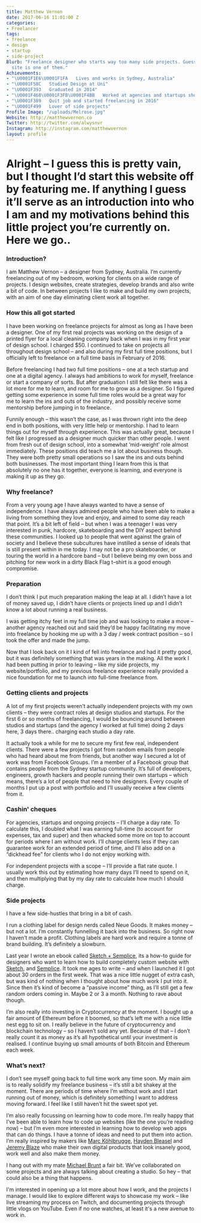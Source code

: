 ```yaml
---
title: Matthew Vernon
date: 2017-06-16 11:01:00 Z
categories:
- Freelancer
tags:
- freelance
- design
- startup
- side-project
Blurb: "Freelance designer who starts way too many side projects. Guess what? \LThis
  site is one of them."
Achievements:
- "\U0001F1E6\U0001F1FA   Lives and works in Sydney, Australia"
- "\U0001F58C   Studied Design at Uni"
- "\U0001F393   Graduated in 2014"
- "\U0001F468\U0001F3FB‍\U0001F4BB   Worked at agencies and startups shortly after"
- "\U0001F389   Quit job and started freelancing in 2016"
- "\U0001F499   Lover of side projects"
Profile Image: "/uploads/Melrose.jpg"
Website: http://matthewvernon.co
Twitter: http://twitter.com/alwysnvr
Instagram: http://instagram.com/matthewvernon
layout: profile
---
```


# Alright – I guess this is pretty vain, but I thought I’d start this website off by featuring me. If anything I guess it’ll serve as an introduction into who I am and my motivations behind this little project you’re currently on. Here we go..

### Introduction?

I am Matthew Vernon – a designer from Sydney, Australia. I’m currently freelancing out of my bedroom, working for clients on a wide range of projects. I design websites, create strategies, develop brands and also write a bit of code. In between projects I like to make and build my own projects, with an aim of one day eliminating client work all together.

### How this all got started

I have been working on freelance projects for almost as long as I have been a designer. One of my first real projects was working on the design of a printed flyer for a local cleaning company back when I was in my first year of design school. I charged $50. I continued to take on projects all throughout design school – and also during my first full time positions, but I officially left to freelance on a full time basis in February of 2016.

Before freelancing I had two full time positions – one at a tech startup and one at a digital agency. I always had ambitions to work for myself, freelance or start a company of sorts. But after graduation I still felt like there was a lot more for me to learn, and room for me to grow as a designer. So I figured getting some experience in some full time roles would be a great way for me to learn the ins and outs of the industry, and possibly receive some mentorship before jumping in to freelance.

Funnily enough – this wasn’t the case, as I was thrown right into the deep end in both positions, with very little help or mentorship. I had to learn things out for myself through experience. This was actually great, because I felt like I progressed as a designer much quicker than other people. I went from fresh out of design school, into a somewhat ‘mid-weight’ role almost immediately. These positions did teach me a lot about business though. They were both pretty small operations so I saw the ins and outs behind both businesses. The most important thing I learn from this is that absolutely no one has it together, everyone is learning, and everyone is making it up as they go.

### Why freelance?

From a very young age I have always wanted to have a sense of independence. I have always admired people who have been able to make a living from something they love and enjoy, and aimed to some day reach that point. It’s a bit left of field – but when I was a teenager I was very interested in punk, hardcore, skateboarding and the DIY aspect behind these communities. I looked up to people that went against the grain of society and I believe these subcultures have instilled a sense of ideals that is still present within in me today. I may not be a pro skateboarder, or touring the world in a hardcore band – but I believe being my own boss and pitching for new work in a dirty Black Flag t–shirt is a good enough compromise.

### Preparation

I don’t think I put much preparation making the leap at all. I didn’t have a lot of money saved up, I didn’t have clients or projects lined up and I didn’t know a lot about running a real business.

I was getting itchy feet in my full time job and was looking to make a move – another agency reached out and said they’d be happy facilitating my move into freelance by hooking me up with a 3 day / week contract position – so I took the offer and made the jump.

Now that I look back on it I kind of fell into freelance and had it pretty good, but it was definitely something that was years in the making. All the work I had been putting in prior to leaving – like my side projects, my website/portfolio, and my previous freelance experience really provided a nice foundation for me to launch into full-time freelance from.

### Getting clients and projects

A lot of my first projects weren’t actually independent projects with my own clients – they were contract roles at design studios and startups. For the first 6 or so months of freelancing, I would be bouncing around between studios and startups (and the agency I worked at full time) doing 2 days here, 3 days there.. charging each studio a day rate.

It actually took a while for me to secure my first few real, independent clients. There were a few projects I got from random emails from people who had heard about me from friends, but another way I secured a lot of work was from Facebook Groups. I’m a member of a Facebook group that contains people from the Sydney startup community. It’s full of developers, engineers, growth hackers and people running their own startups – which means, there’s a lot of people that need to hire designers. Every couple of months I put up a post with portfolio and I’ll usually receive a few clients from it.

### Cashin' cheques

For agencies, startups and ongoing projects – I’ll charge a day rate. To calculate this, I doubled what I was earning full-time (to account for expenses, tax and super) and then whacked some more on top to account for periods where I am without work. I’ll charge clients less if they can guarantee work for an extended period of time, and I’ll also add on a “dickhead fee” for clients who I do not enjoy working with.

For independent projects with a scope – I’ll provide a flat rate quote. I usually work this out by estimating how many days I’ll need to spend on it, and then multiplying that by my day rate to calculate how much I should charge.

### Side projects

I have a few side-hustles that bring in a bit of cash.

I run a clothing label for design nerds called Neue Goods. It makes money – but not a lot. I’m constantly funnelling it back into the business. So right now I haven’t made a profit. Clothing labels are hard work and require a tonne of brand building. It’s definitely a slowburn.

Last year I wrote an ebook called [Sketch \+ Semplice](http://sketchandsemplice.com), its a how-to guide for designers who want to learn how to build completely custom website with [Sketch](http://sketchapp.com), and [Semplice](http://semplice.com). It took me ages to write – and when I launched it I got about 30 orders in the first week. That was a nice little nugget of extra cash, but was kind of nothing when I thought about how much work I put into it. Since then it’s kind of become a “passive income” thing, as I’ll still get a few random orders coming in. Maybe 2 or 3 a month. Nothing to rave about though.

I’m also really into investing in Cryptocurrency at the moment. I bought up a fair amount of Ethereum before it boomed, so that’s left me with a nice little nest egg to sit on. I really believe in the future of cryptocurrency and blockchain technology – so I haven’t sold any yet. Because of that – I don’t really count it as money as it’s all hypothetical until your investment is realised. I continue buying up small amounts of both Bitcoin and Ethereum each week.

### What’s next?

I don’t see myself going back to full time work any time soon. My main aim is to really solidify my freelance business – it’s still a bit shakey at the moment. There are periods of time where I’m without work and I start running out of money, which is definitely something I want to address moving forward. I feel like I still haven’t hit the sweet spot yet.

I’m also really focussing on learning how to code more. I’m really happy that I’ve been able to learn how to code up websites (like the one you’re reading now) – but I’m even more interested in learning how to develop web apps that can do things. I have a tonne of ideas and need to put them into action. I’m really inspired by makers like [Marc Köhlbrugge](https://twitter.com/marckohlbrugge), [Hayden Bleasel](https://haydenbleasel.com/) and [Jeremy Blaze](jeremyblaze.com) who make their own digital products that look insanely good, work well and also make them money.

I hang out with my mate [Michael Brunt](http://instagram.com/michlbrnt) a fair bit. We’ve collaborated on some projects and are always talking about creating a studio. So hey – that could also be a thing that happens.

I'm interested in opening up a lot more about how I work, and the projects I manage. I would like to explore different ways to showcase my work – like live streaming my process on Twitch, and documenting projects through little vlogs on YouTube. Even if no one watches, at least it's a new avenue to work in.